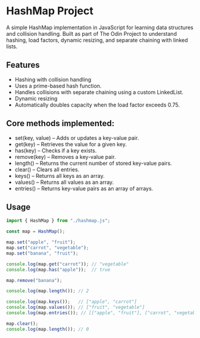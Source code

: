 # HashMap Project

A simple HashMap implementation in JavaScript for learning data structures and collision handling. Built as part of The Odin Project to understand hashing, load factors, dynamic resizing, and separate chaining with linked lists.

## Features

- Hashing with collision handling
- Uses a prime-based hash function.
- Handles collisions with separate chaining using a custom LinkedList.
- Dynamic resizing
- Automatically doubles capacity when the load factor exceeds 0.75.

## Core methods implemented:

- set(key, value) – Adds or updates a key-value pair.
- get(key) – Retrieves the value for a given key.
- has(key) – Checks if a key exists.
- remove(key) – Removes a key-value pair.
- length() – Returns the current number of stored key-value pairs.
- clear() – Clears all entries.
- keys() – Returns all keys as an array.
- values() – Returns all values as an array.
- entries() – Returns key-value pairs as an array of arrays.

## Usage

``` JavaScript
import { HashMap } from "./hashmap.js";

const map = HashMap();

map.set("apple", "fruit");
map.set("carrot", "vegetable");
map.set("banana", "fruit");

console.log(map.get("carrot")); // "vegetable"
console.log(map.has("apple"));  // true

map.remove("banana");

console.log(map.length()); // 2

console.log(map.keys());   // ["apple", "carrot"]
console.log(map.values()); // ["fruit", "vegetable"]
console.log(map.entries()); // [["apple", "fruit"], ["carrot", "vegetable"]]

map.clear();
console.log(map.length()); // 0
```
